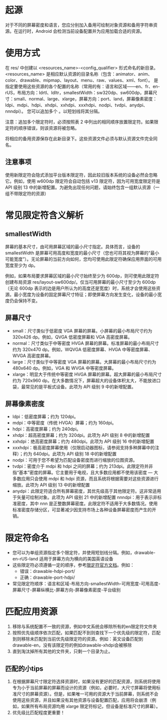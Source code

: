 # 起源
对于不同的屏幕密度和语言，您应分别加入备用可绘制对象资源和备用字符串资源。在运行时，Android 会检测当前设备配置并为应用加载合适的资源。
# 使用方式
在 res/ 中创建以 <resources_name>-<config_qualifier> 形式命名的新目录。
<resources_name> 是相应默认资源的目录名称（包含：animator、anim、color、drawable、mipmap、layout、menu、raw、values、xml、font）。
<qualifier> 是指定要使用这些资源的各个配置的名称（常用的有：语言和区域——en、fr、en-rUS，布局方向：ldrtl、ldltr，smallestWidth：sw320dp、sw600dp，屏幕尺寸：small、normal、large、xlarge，屏幕方向：port、land，屏幕像素密度：ldpi、mdpi、hdpi、xhdpi、xxhdpi、xxxhdpi、nodpi、tvdpi、anydpi、nnndpi）。
您可以追加多个 <qualifier>。以短划线将其分隔。

注意：追加多个限定符时，必须按照表 2 中列出的相同顺序放置限定符。如果限定符的顺序错误，则该资源将被忽略。

将相应的备用资源保存在此新目录下。这些资源文件必须与默认资源文件完全同名。
## 注意事项
使用新限定符会隐式添加平台版本限定符，因此较旧版本系统的设备必然会忽略它。例如，使用 w600dp 限定符会自动包括 v13 限定符，因为可用宽度限定符是 API 级别 13 中的新增配置。为避免出现任何问题，请始终包含一组默认资源（一组不带限定符的资源）
# 常见限定符含义解析
## smallestWidth
屏幕的基本尺寸，由可用屏幕区域的最小尺寸指定。具体而言，设备的 smallestWidth 是屏幕可用高度和宽度的最小尺寸（您也可将其视为屏幕的“最小可能宽度”）。无论屏幕的当前方向如何，您均可使用此限定符确保应用界面的可用宽度至少为 <N> dp。

例如，如果布局要求屏幕区域的最小尺寸始终至少为 600dp，则可使用此限定符创建布局资源 res/layout-sw600dp/。仅当可用屏幕的最小尺寸至少为 600dp（无论 600dp 表示的边是用户所认为的高度还是宽度）时，系统才会使用这些资源。最小宽度为设备的固定屏幕尺寸特征；即使屏幕方向发生变化，设备的最小宽度仍会保持不变。
## 屏幕尺寸
- small：尺寸类似于低密度 VGA 屏幕的屏幕。小屏幕的最小布局尺寸约为 320x426 dp。例如，QVGA 低密度屏幕和 VGA 高密度屏幕。
- normal：尺寸类似于中等密度 HVGA 屏幕的屏幕。标准屏幕的最小布局尺寸约为 320x470 dp。例如，WQVGA 低密度屏幕、HVGA 中等密度屏幕、WVGA 高密度屏幕。
- large：尺寸类似于中等密度 VGA 屏幕的屏幕。大屏幕的最小布局尺寸约为 480x640 dp。例如，VGA 和 WVGA 中等密度屏幕。
- xlarge：明显大于传统中等密度 HVGA 屏幕的屏幕。超大屏幕的最小布局尺寸约为 720x960 dp。在大多数情况下，屏幕超大的设备体积太大，不能放进口袋，最常见的是平板式设备。此项为 API 级别 9 中的新增配置。
## 屏幕像素密度
- ldpi：低密度屏幕；约为 120dpi。
- mdpi：中等密度（传统 HVGA）屏幕；约为 160dpi。
- hdpi：高密度屏幕；约为 240dpi。
- xhdpi：超高密度屏幕；约为 320dpi。此项为 API 级别 8 中的新增配置
- xxhdpi：绝高密度屏幕；约为 480dpi。此项为 API 级别 16 中的新增配置
- xxxhdpi：极高密度屏幕使用（仅限启动器图标，请参阅支持多种屏幕中的注释）；约为 640dpi。此项为 API 级别 18 中的新增配置
- nodpi：可用于您不希望为匹配设备密度而进行缩放的位图资源。
- tvdpi：密度介于 mdpi 和 hdpi 之间的屏幕；约为 213dpi。此限定符并非指“基本”密度的屏幕。它主要用于电视，且大多数应用都不使用该密度 — 大多数应用只会使用 mdpi 和 hdpi 资源，而且系统将根据需要对这些资源进行缩放。此项为 API 级别 13 中的新增配置
- anydpi：此限定符适合所有屏幕密度，其优先级高于其他限定符。这非常适用于矢量可绘制对象。此项为 API 级别 21 中的新增配置
nnndpi：用于表示非标准密度，其中 nnn 是正整数屏幕密度。此限定符不适用于大多数情况。使用标准密度存储分区，可显著减少因支持市场上各种设备屏幕密度而产生的开销。
# 限定符命名
- 您可以为单组资源指定多个限定符，并使用短划线分隔。例如，drawable-en-rUS-land 适用于屏幕方向为横向的美国英语设备
- 这些限定符必须遵循一定的顺序，参考[限定符官方文档](https://developer.android.com/guide/topics/resources/providing-resources?hl=zh-cn)。例如：
  - 错误：drawable-hdpi-port/
  - 正确：drawable-port-hdpi/
- 常见限定符顺序：语言和区域-布局方向-smallestWidth-可用宽度-可用高度-屏幕尺寸-屏幕纵横比-屏幕方向-屏幕像素密度-平台级别
# 匹配应用资源
1. 移除与系统配置不一致的资源，例如中文系统会移除所有的en限定符文件夹
2. 按照优先级顺序依次匹配，如果匹配不到则查找下一个优先级的限定符，匹配到则移除未匹配到当前优先级限定符的资源。例如：英文设备匹配到drawable-en，没有该限定符的例如drawable-xhdpi会被移除
3. 直到淘汰掉所有其他的文件夹，只剩一个目录为止。
## 匹配的小tips
1. 在根据屏幕尺寸限定符选择资源时，如果没有更好的匹配资源，则系统将使用专为小于当前屏幕的屏幕而设计的资源（例如，必要时，大尺寸屏幕将使用标准尺寸的屏幕资源）。但是，如果唯一可用的资源大于当前屏幕，则系统不会使用这些资源，并且如果没有其他资源与设备配置匹配，应用将会崩溃（例如，如果所有布局资源均用 xlarge 限定符标记，但设备是标准尺寸的屏幕）。
2. 优先级比匹配程度更重要！